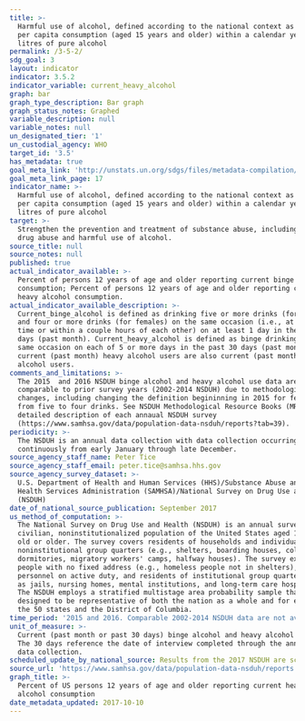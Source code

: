 ```yaml
---
title: >-
  Harmful use of alcohol, defined according to the national context as alcohol
  per capita consumption (aged 15 years and older) within a calendar year in
  litres of pure alcohol
permalink: /3-5-2/
sdg_goal: 3
layout: indicator
indicator: 3.5.2
indicator_variable: current_heavy_alcohol
graph: bar
graph_type_description: Bar graph
graph_status_notes: Graphed
variable_description: null
variable_notes: null
un_designated_tier: '1'
un_custodial_agency: WHO
target_id: '3.5'
has_metadata: true
goal_meta_link: 'http://unstats.un.org/sdgs/files/metadata-compilation/Metadata-Goal-3.pdf'
goal_meta_link_page: 17
indicator_name: >-
  Harmful use of alcohol, defined according to the national context as alcohol
  per capita consumption (aged 15 years and older) within a calendar year in
  litres of pure alcohol
target: >-
  Strengthen the prevention and treatment of substance abuse, including narcotic
  drug abuse and harmful use of alcohol.
source_title: null
source_notes: null
published: true
actual_indicator_available: >-
  Percent of persons 12 years of age and older reporting current binge alcohol
  consumption; Percent of persons 12 years of age and older reporting current
  heavy alcohol consumption.
actual_indicator_available_description: >-
  Current_binge_alcohol is defined as drinking five or more drinks (for males)
  and four or more drinks (for females) on the same occasion (i.e., at the same
  time or within a couple hours of each other) on at least 1 day in the past 30
  days (past month). Current_heavy_alcohol is defined as binge drinking on the
  same occasion on each of 5 or more days in the past 30 days (past month). All
  current (past month) heavy alcohol users are also current (past month) binge
  alcohol users.
comments_and_limitations: >-
  The 2015  and 2016 NSDUH binge alcohol and heavy alcohol use data are not
  comparable to prior survey years (2002-2014 NSDUH) due to methodological
  changes, including changing the definition begininning in 2015 for females
  from five to four drinks. See NSDUH Methodological Resource Books (MRB) for
  detailed description of each annaual NSDUH survey
  (https://www.samhsa.gov/data/population-data-nsduh/reports?tab=39).
periodicity: >-
  The NSDUH is an annual data collection with data collection occurring
  continuously from early January through late December. 
source_agency_staff_name: Peter Tice
source_agency_staff_email: peter.tice@samhsa.hhs.gov
source_agency_survey_dataset: >-
  U.S. Department of Health and Human Services (HHS)/Substance Abuse and Mental
  Health Services Administration (SAMHSA)/National Survey on Drug Use and Health
  (NSDUH)
date_of_national_source_publication: September 2017
us_method_of_computation: >-
  The National Survey on Drug Use and Health (NSDUH) is an annual survey of the
  civilian, noninstitutionalized population of the United States aged 12 years
  old or older. The survey covers residents of households and individuals in
  noninstitutional group quarters (e.g., shelters, boarding houses, college
  dormitories, migratory workers' camps, halfway houses). The survey excludes
  people with no fixed address (e.g., homeless people not in shelters), military
  personnel on active duty, and residents of institutional group quarters, such
  as jails, nursing homes, mental institutions, and long-term care hospitals.
  The NSDUH employs a stratified multistage area probability sample that is
  designed to be representative of both the nation as a whole and for each of
  the 50 states and the District of Columbia.
time_period: '2015 and 2016. Comparable 2002-2014 NSDUH data are not available. '
unit_of_measure: >-
  Current (past month or past 30 days) binge alcohol and heavy alcohol use data.
  The 30 days reference the date of interview completed through the annual NSDUH
  data collection.
scheduled_update_by_national_source: Results from the 2017 NSDUH are scheduled for release by September 2018.
source_url: 'https://www.samhsa.gov/data/population-data-nsduh/reports'
graph_title: >-
  Percent of US persons 12 years of age and older reporting current heavy
  alcohol consumption
date_metadata_updated: 2017-10-10
---
```

